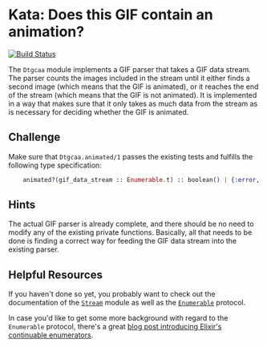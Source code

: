 # Kata: Does this GIF contain an animation?

[![Build Status](https://travis-ci.org/hh-ex/kata-dtgcaa.svg?branch=main)](https://travis-ci.org/hh-ex/kata-dtgcaa)

The `Dtgcaa` module implements a GIF parser that takes a GIF data stream. The parser counts the images included in the stream until it either finds a second image (which means that the GIF is animated), or it reaches the end of the stream (which means that the GIF is not animated). It is implemented in a way that makes sure that it only takes as much data from the stream as is necessary for deciding whether the GIF is animated.

## Challenge

Make sure that `Dtgcaa.animated/1` passes the existing tests and fulfills the following type specification:

```elixir
    animated?(gif_data_stream :: Enumerable.t) :: boolean() | {:error, :no_gif | :incomplete_gif}
```

## Hints

The actual GIF parser is already complete, and there should be no need to modify any of the existing private functions. Basically, all that needs to be done is finding a correct way for feeding the GIF data stream into the existing parser. 

## Helpful Resources

If you haven't done so yet, you probably want to check out the documentation of the [`Stream`](http://elixir-lang.org/docs/stable/elixir/Stream.html) module as well as the [`Enumerable`](http://elixir-lang.org/docs/stable/elixir/Enumerable.html) protocol.

In case you'd like to get some more background with regard to the `Enumerable` protocol, there's a great [blog post introducing Elixir's continuable enumerators](http://elixir-lang.org/blog/2013/12/11/elixir-s-new-continuable-enumerators/).
